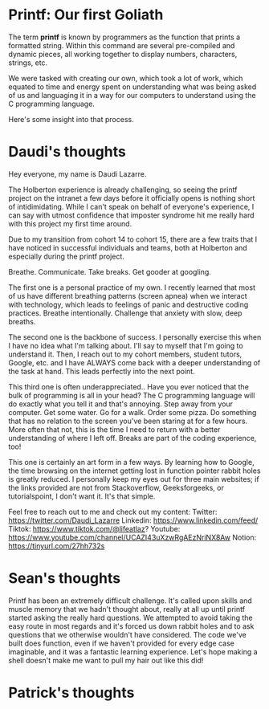 # Printf: Our first Goliath

The term **printf** is known by programmers as the function that prints
a formatted string. Within this command are several pre-compiled and
dynamic pieces, all working together to display
numbers, characters, strings, etc.

We were tasked with creating our own, which took a lot of work, which
equated to time and energy spent on understanding what was being asked
of us and languaging it in a way for our computers to understand using the
C programming language.

Here's some insight into that process.

# Daudi's thoughts
Hey everyone, my name is Daudi Lazarre.

The Holberton experience is already challenging, so seeing the printf
project on the intranet a few days before it officially opens is nothing
short of intidimidating. While I can't speak on behalf of everyone's experience,
I can say with utmost confidence that imposter syndrome hit me really hard with
this project my first time around.

Due to my transition from cohort 14 to cohort 15, there are a few traits that
I have noticed in successful individuals and teams, both at Holberton and
especially during the printf project.

Breathe.
Communicate.
Take breaks.
Get gooder at googling.

The first one is a personal practice of my own. I recently learned that
most of us have different breathing patterns (screen apnea) when we interact
with technology, which leads to feelings of panic and destructive
coding practices. Breathe intentionally. Challenge that anxiety with slow, deep
breaths.

The second one is the backbone of success. I personally exercise this when
I have no idea what I'm talking about. I'll say to myself that I'm going to
understand it. Then, I reach out to my cohort members, student tutors, Google,
etc. and I have ALWAYS come back with a deeper understanding of
the task at hand. This leads perfectly into the next point.

This third one is often underappreciated.. Have you ever noticed that the bulk
of programming is all in your head? The C programming language will do exactly
what you tell it and that's annoying. Step away from your computer.
Get some water. Go for a walk. Order some pizza. Do something that has no
relation to the screen you've been staring at for a few hours. More often that
not, this is the time I need to return with a better understanding of where
I left off. Breaks are part of the coding experience, too!

This one is certainly an art form in a few ways. By learning how to Google,
the time browsing on the internet getting lost in function pointer rabbit holes
is greatly reduced. I personally keep my eyes out for three main websites; if
the links provided are not from Stackoverflow, Geeksforgeeks, or tutorialspoint,
I don't want it. It's that simple.

Feel free to reach out to me and check out my content:
Twitter: https://twitter.com/Daudi_Lazarre
Linkedin: https://www.linkedin.com/feed/
Tiktok: https://www.tiktok.com/@lifeatlaz?
Youtube: https://www.youtube.com/channel/UCAZI43uXzwRgAEzNriNX8Aw
Notion: https://tinyurl.com/27hh732s


# Sean's thoughts
Printf has been an extremely difficult challenge. It's called upon skills and muscle memory that we hadn't thought about, really at all up until printf started asking the really hard questions. We attempted to avoid taking the easy route in most regards and it's forced us down rabbit holes and to ask questions that we otherwise wouldn't have considered. The code we've built does function, even if we haven't provided for every edge case imaginable, and it was a fantastic learning experience.
Let's hope making a shell doesn't make me want to pull my hair out like this did! 

# Patrick's thoughts
